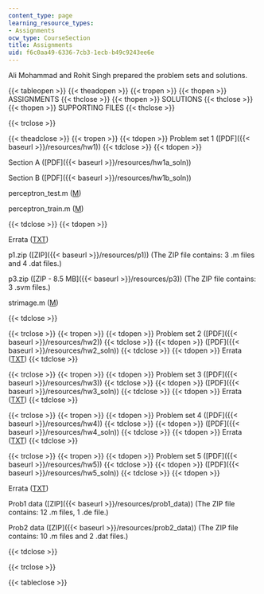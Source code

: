 ```yaml
---
content_type: page
learning_resource_types:
- Assignments
ocw_type: CourseSection
title: Assignments
uid: f6c0aa49-6336-7cb3-1ecb-b49c9243ee6e
---
```


Ali Mohammad and Rohit Singh prepared the problem sets and solutions.

{{< tableopen >}}
{{< theadopen >}}
{{< tropen >}}
{{< thopen >}}
ASSIGNMENTS
{{< thclose >}}
{{< thopen >}}
SOLUTIONS
{{< thclose >}}
{{< thopen >}}
SUPPORTING FILES
{{< thclose >}}

{{< trclose >}}

{{< theadclose >}}
{{< tropen >}}
{{< tdopen >}}
Problem set 1 ([PDF]({{< baseurl >}}/resources/hw1))
{{< tdclose >}}
{{< tdopen >}}


Section A ([PDF]({{< baseurl >}}/resources/hw1a_soln))

Section B ([PDF]({{< baseurl >}}/resources/hw1b_soln))

perceptron\_test.m ([M](/courses/electrical-engineering-and-computer-science/6-867-machine-learning-fall-2006/assignments/perceptron_test.m))

perceptron\_train.m ([M](/courses/electrical-engineering-and-computer-science/6-867-machine-learning-fall-2006/assignments/perceptron_train.m))


{{< tdclose >}}
{{< tdopen >}}


Errata ([TXT](/courses/electrical-engineering-and-computer-science/6-867-machine-learning-fall-2006/assignments/hw1errata.txt))

p1.zip ([ZIP]({{< baseurl >}}/resources/p1)) (The ZIP file contains: 3 .m files and 4 .dat files.)

p3.zip ([ZIP - 8.5 MB]({{< baseurl >}}/resources/p3)) (The ZIP file contains: 3 .svm files.)

strimage.m ([M](/courses/electrical-engineering-and-computer-science/6-867-machine-learning-fall-2006/assignments/strimage.m))


{{< tdclose >}}

{{< trclose >}}
{{< tropen >}}
{{< tdopen >}}
Problem set 2 ([PDF]({{< baseurl >}}/resources/hw2))
{{< tdclose >}}
{{< tdopen >}}
([PDF]({{< baseurl >}}/resources/hw2_soln))
{{< tdclose >}}
{{< tdopen >}}
Errata ([TXT](/courses/electrical-engineering-and-computer-science/6-867-machine-learning-fall-2006/assignments/hw2errata.txt))
{{< tdclose >}}

{{< trclose >}}
{{< tropen >}}
{{< tdopen >}}
Problem set 3 ([PDF]({{< baseurl >}}/resources/hw3))
{{< tdclose >}}
{{< tdopen >}}
([PDF]({{< baseurl >}}/resources/hw3_soln))
{{< tdclose >}}
{{< tdopen >}}
Errata ([TXT](/courses/electrical-engineering-and-computer-science/6-867-machine-learning-fall-2006/assignments/hw3errata.txt))
{{< tdclose >}}

{{< trclose >}}
{{< tropen >}}
{{< tdopen >}}
Problem set 4 ([PDF]({{< baseurl >}}/resources/hw4))
{{< tdclose >}}
{{< tdopen >}}
([PDF]({{< baseurl >}}/resources/hw4_soln))
{{< tdclose >}}
{{< tdopen >}}
Errata ([TXT](/courses/electrical-engineering-and-computer-science/6-867-machine-learning-fall-2006/assignments/hw4errata.txt))
{{< tdclose >}}

{{< trclose >}}
{{< tropen >}}
{{< tdopen >}}
Problem set 5 ([PDF]({{< baseurl >}}/resources/hw5))
{{< tdclose >}}
{{< tdopen >}}
([PDF]({{< baseurl >}}/resources/hw5_soln))
{{< tdclose >}}
{{< tdopen >}}


Errata ([TXT](/courses/electrical-engineering-and-computer-science/6-867-machine-learning-fall-2006/assignments/hw5errata.txt))

Prob1 data ([ZIP]({{< baseurl >}}/resources/prob1_data)) (The ZIP file contains: 12 .m files, 1 .de file.)

Prob2 data ([ZIP]({{< baseurl >}}/resources/prob2_data)) (The ZIP file contains: 10 .m files and 2 .dat files.)


{{< tdclose >}}

{{< trclose >}}

{{< tableclose >}}
